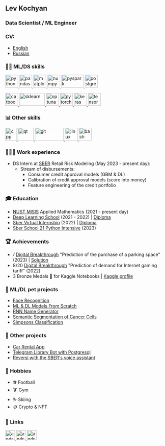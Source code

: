 ## Lev Kochyan
### Data Scientist / ML Engineer
</a>

### CV:
- [English](https://docs.google.com/document/d/1XIUxy-0nB39nHN3sxhlGmo6t86Nkf1OSUkpT4JSrvWk/edit?usp=sharing)
- [Russian](https://docs.google.com/document/d/1lk5Oy9q--AO6NhneL6QXNiyk2yT9YeN_5BV3uwx5DBY/edit?usp=sharing)
</a>

### 🤹🏽 ML/DS skills
<p align="left"> 
  <a href="https://www.python.org" target="_blank"> 
    <img src="https://upload.wikimedia.org/wikipedia/commons/thumb/c/c3/Python-logo-notext.svg/1869px-Python-logo-notext.svg.png" alt="python" width="40" height="40"/>
  </a>
  
  <a href="https://pandas.pydata.org/" target="_blank"> 
    <img src="https://upload.wikimedia.org/wikipedia/commons/thumb/2/22/Pandas_mark.svg/411px-Pandas_mark.svg.png" alt="pandas" width="40" height="40"/>
  </a>
  
  <a href="https://matplotlib.org/" target="_blank"> 
    <img src="https://matplotlib.org/_static/images/documentation.svg" alt="matplotlib" width="40" height="40"/>
  </a>
  
  <a href="https://numpy.org/" target="_blank"> 
   <img src="https://user-images.githubusercontent.com/67586773/105040771-43887300-5a88-11eb-9f01-bee100b9ef22.png" alt="numpy" width="40" height="40"/>
  </a>

  <a href="https://spark.apache.org/docs/latest/api/python/index.html" target="_blank">
    <img src="https://upload.wikimedia.org/wikipedia/commons/thumb/f/f3/Apache_Spark_logo.svg/2560px-Apache_Spark_logo.svg.png" alt="pyspark" width="70" height="40"/>
  </a>

  <a href="https://www.postgresql.org/" target="_blank"> 
    <img src="https://upload.wikimedia.org/wikipedia/commons/thumb/2/29/Postgresql_elephant.svg/993px-Postgresql_elephant.svg.png" alt="postgresql" width="40" height="40"/>
  </a>
  
</p>

  <a href="https://catboost.ai/" target="_blank"> 
    <img src="https://upload.wikimedia.org/wikipedia/commons/thumb/c/cc/CatBoostLogo.png/120px-CatBoostLogo.png" alt="catboost" width="40" height="40"/>
  </a>

  <a href="https://scikit-learn.org/stable/" target="_blank"> 
    <img src="https://upload.wikimedia.org/wikipedia/commons/thumb/0/05/Scikit_learn_logo_small.svg/223px-Scikit_learn_logo_small.svg.png" alt="sklearn" width="80" height="40"/>
  </a>

  <a href="https://optuna.org/" target="_blank"> 
    <img src="https://avatars.githubusercontent.com/u/57251745?s=280&v=4" alt="optuna" width="40" height="40"/>
  </a>
  
  <a href="https://pytorch.org/" target="_blank"> 
    <img src="https://pytorch.org/assets/images/pytorch-logo.png" alt="pytorch" width="40" height="40"/>
  </a>
  
  <a href="https://keras.io/" target="_blank"> 
    <img src="https://upload.wikimedia.org/wikipedia/commons/thumb/a/ae/Keras_logo.svg/2048px-Keras_logo.svg.png" alt="keras" width="40" height="40"/>
  </a>

  <a href="https://www.tensorflow.org/tensorboard?hl=ru" target="_blank"> 
    <img src="https://upload.wikimedia.org/wikipedia/commons/thumb/2/2d/Tensorflow_logo.svg/1915px-Tensorflow_logo.svg.png" alt="tensorboard" width="40" height="40"/>
  </a>
  
</p>
  
### 📊 Other skills
<p>
  <a href="https://isocpp.org/" target="_blank"> 
    <img src="https://upload.wikimedia.org/wikipedia/commons/thumb/1/18/ISO_C%2B%2B_Logo.svg/107px-ISO_C%2B%2B_Logo.svg.png" alt="cpp" width="35" height="40"/>
  </a>
  
  <a href="https://www.qt.io/" target="_blank"> 
    <img src="https://upload.wikimedia.org/wikipedia/commons/thumb/0/0b/Qt_logo_2016.svg/164px-Qt_logo_2016.svg.png" alt="qt" width="50" height="40"/>
  </a>
  
  <a href="https://git-scm.com/" target="_blank"> 
    <img src="https://upload.wikimedia.org/wikipedia/commons/thumb/e/e0/Git-logo.svg/288px-Git-logo.svg.png" alt="git" width="90" height="40"/>
  </a>
  
  <a href="https://docs.kernel.org/" target="_blank"> 
    <img src="https://upload.wikimedia.org/wikipedia/commons/thumb/f/f1/Icons8_flat_linux.svg/1200px-Icons8_flat_linux.svg.png" alt="linux" width="40" height="40"/>
  </a>
  
  <a href="https://www.gnu.org/savannah-checkouts/gnu/bash/manual/bash.html" target="_blank"> 
    <img src="https://upload.wikimedia.org/wikipedia/commons/thumb/4/4b/Bash_Logo_Colored.svg/2048px-Bash_Logo_Colored.svg.png" alt="bash" width="40" height="40"/>
  </a>

### 👨🏻‍💻 Work experience
* DS Intern at [SBER](https://www.sberbank.ru) Retail Risk Modeling (May 2023 - present day):
  - Stream of disbursements:
    - Consumer credit approval models (GBM & DL)
    - Calibration of credit approval models (score into money)
    - Feature engineering of the credit portfolio

### 🎓 Education
* [NUST MISIS](https://misis.ru) Applied Mathematics (2021 - present day)
* [Deep Learning School](https://dls.samcs.ru/) (2021 - 2022) | [Diploma](https://drive.google.com/file/d/1Ru6VRlJSXV4j530yw1Y-IlVPEVgy9ya_/view?usp=share_link)
* [Sber Virtual Internship](https://1.studre.ru/sber-datascience) (2022) | [Diploma](https://drive.google.com/file/d/1AK1z54B7eEiFN7PQjrg4XVMguLXhY7kv/view?usp=share_link)
* [Sber School 21 Python Intensive](https://21-school.ru/) (2023)

### 🏆 Achievements
* */* [Digital Breakthrough](https://hacks-ai.ru/) "Prediction of the purchase of a parking space" (2023) | [Solution](https://github.com/KochyanLV/Digital_Breakthrough)
* 8/20 [Digital Breakthrough](https://hacks-ai.ru/) "Prediction of demand for Internet gaming tariff" (2022)
* 3 Bronze Medals 🥉 for Kaggle Notebooks | [Kaggle profile](https://www.kaggle.com/kochyanlev)

### 🐶 ML/DL pet projects
* [Face Recognition](https://github.com/KochyanLV/Face-Recognition-Project/blob/main/project_face_recognition.ipynb)
* [ML & DL Models From Scratch](https://github.com/KochyanLV/Machine-Learning-Models)
* [RNN Name Generator](https://github.com/KochyanLV/Machine-Learning-Models/blob/main/DL/RNN_Name_Generator.ipynb)
* [Semantic Segmentation of Cancer Cells](https://github.com/KochyanLV/semantic-segmentation/blob/main/semantic-segmentation.ipynb)
* [Simpsons Classification](https://github.com/KochyanLV/simpsons_classification/blob/main/simpsons-classification.ipynb)

### 🧮 Other projects
* [Car Rental App](https://github.com/KochyanLV/car-rental-app)
* [Telegram Library Bot with Postgresql](https://github.com/KochyanLV/Telegram-Library-Bot)
* [Reversi with the SBER's voice assistant](https://github.com/KochyanLV/reversi_app)

### 🎲 Hobbies
* ⚽ Football
* 🏋️ Gym
* ⛷️ Skiing
* 🪙 Crypto & NFT

### 🔗 Links
<p align="left"> 
  <a href="https://www.linkedin.com/in/kochyanlv/" target="_blank"> 
    <img src="https://upload.wikimedia.org/wikipedia/commons/thumb/c/ca/LinkedIn_logo_initials.png/800px-LinkedIn_logo_initials.png" alt="android" width="30" height="30"/> 
  </a>
  <a href="https://t.me/kochyanlv" target="_blank"> 
    <img src="https://upload.wikimedia.org/wikipedia/commons/thumb/8/82/Telegram_logo.svg/1024px-Telegram_logo.svg.png" alt="android" width="30" height="30"/> 
  </a>
  <a href="https://www.instagram.com/kochyanl/" target="_blank"> 
    <img src="https://upload.wikimedia.org/wikipedia/commons/thumb/e/e7/Instagram_logo_2016.svg/800px-Instagram_logo_2016.svg.png" alt="android" width="30" height="30"/> 
  </a>
</p>
